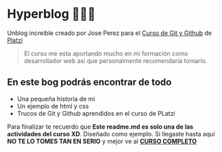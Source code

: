 # Hyperblog 💛💚💙

Unblog increible creado por Jose Perez para el [Curso de Git y Github](https://platzi.com/clases/git-github/ "Curso de Git y Github") de [Platzi](https://platzi.com "Platzi")

> El curso me esta aportando mucho en mi formación como desarrollador web asi que personalmente recomendaría tomarlo.

## En este bog podrás encontrar de todo

- Una pequeña historia de mi
- Un ejemplo de html y css
- Trucos de Git y Github aprendidos en el curso de PLatzi

Para finalizar te recuerdo que **Este readme.md es solo una de las actividades del curso XD**. Diseñado como ejemplo. Si llegaste hasta aquí **NO TE LO TOMES TAN EN SERIO** y mejor ve al [**CURSO COMPLETO**](https://platzi.com/clases/git-github/ "CURSO COMPLETO")
